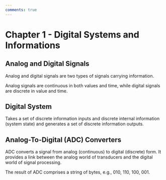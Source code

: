 ```yaml
---
comments: true
---
```


# Chapter 1 - Digital Systems and Informations

## Analog and Digital Signals

Analog and digital signals are two types of signals carrying information.

Analog signals are continuous in both values and time, while digital signals are discrete in value and time.

## Digital System

Takes a set of discrete information inputs and discrete internal information (system state) and generates a set of discrete information outputs.

## Analog-To-Digital (ADC) Converters

ADC converts a signal from analog (continuous) to digital (discrete) form. It provides a link between the analog world of transducers and the digital world of signal processing.

The result of ADC comprises a string of bytes, e.g., 010, 110, 100, 001.
